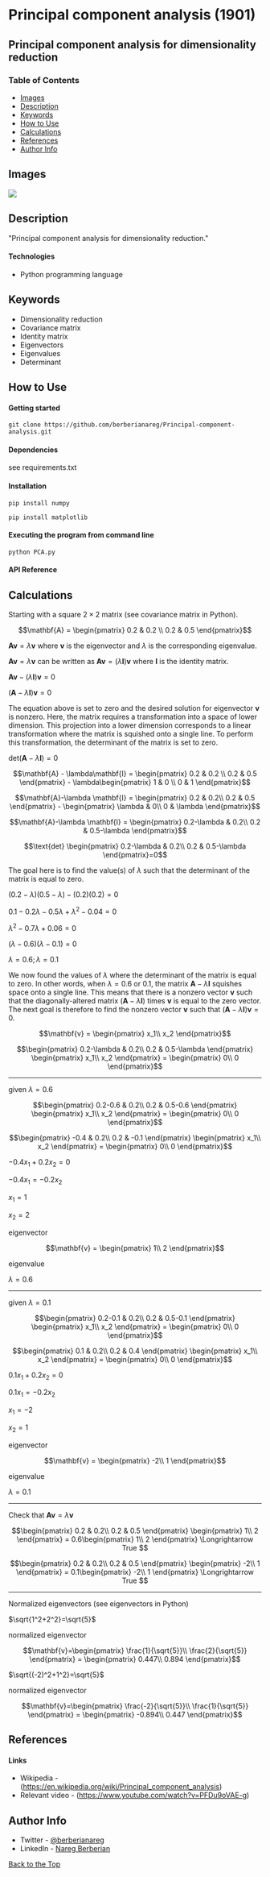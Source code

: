 # Principal component analysis (1901)## Principal component analysis for dimensionality reduction### Table of Contents- [Images](#images)- [Description](#description)- [Keywords](#keywords)- [How to Use](#how-to-use)- [Calculations](#calculations)- [References](#references)- [Author Info](#author-info)## Images![](images/figure_1.png)## Description"Principal component analysis for dimensionality reduction."#### Technologies- Python programming language## Keywords - Dimensionality reduction - Covariance matrix - Identity matrix - Eigenvectors - Eigenvalues - Determinant## How to Use#### Getting started`git clone https://github.com/berberianareg/Principal-component-analysis.git`#### Dependenciessee requirements.txt#### Installation`pip install numpy``pip install matplotlib`#### Executing the program from command line`python PCA.py`#### API Reference## CalculationsStarting with a square $2 \times 2$ matrix (see covariance matrix in Python).$$\mathbf{A} = \begin{pmatrix}0.2 & 0.2 \\0.2 & 0.5\end{pmatrix}$$$\mathbf{Av} = \lambda \mathbf{v}$ where $\mathbf{v}$ is the eigenvector and $\lambda$ is the corresponding eigenvalue.$\mathbf{Av} = \lambda \mathbf{v}$ can be written as $\mathbf{Av} = (\lambda\mathbf{I}) \mathbf{v}$ where $\mathbf{I}$ is the identity matrix.$\mathbf{Av} - (\lambda\mathbf{I}) \mathbf{v} = 0$$(\mathbf{A} - \lambda\mathbf{I})\mathbf{v} = 0$The equation above is set to zero and the desired solution for eigenvector $\mathbf{v}$ is nonzero. Here, the matrix requires a transformation into a space of lower dimension. This projection into a lower dimension corresponds to a linear transformation where the matrix is squished onto a single line. To perform this transformation, the determinant of the matrix is set to zero.$\text{det} (\mathbf{A} - \lambda\mathbf{I}) = 0$$$\mathbf{A} - \lambda\mathbf{I} = \begin{pmatrix}0.2 & 0.2 \\0.2 & 0.5\end{pmatrix} - \lambda\begin{pmatrix}1 & 0 \\0 & 1\end{pmatrix}$$$$\mathbf{A}-\lambda \mathbf{I} = \begin{pmatrix}0.2 & 0.2\\0.2 & 0.5\end{pmatrix} - \begin{pmatrix}\lambda & 0\\0 & \lambda\end{pmatrix}$$$$\mathbf{A}-\lambda \mathbf{I} = \begin{pmatrix}0.2-\lambda & 0.2\\0.2 & 0.5-\lambda\end{pmatrix}$$$$\text{det} \begin{pmatrix}0.2-\lambda & 0.2\\0.2 & 0.5-\lambda\end{pmatrix}=0$$The goal here is to find the value(s) of $\lambda$ such that the determinant of the matrix is equal to zero.$(0.2-\lambda)(0.5-\lambda)-(0.2)(0.2) = 0$$0.1-0.2\lambda-0.5\lambda+\lambda^2-0.04 =0$$\lambda^2-0.7\lambda+0.06=0$$(\lambda-0.6)(\lambda-0.1)=0$$\lambda=0.6;\lambda=0.1$We now found the values of $\lambda$ where the determinant of the matrix is equal to zero. In other words, when $\lambda=0.6$ or $0.1$, the matrix $\mathbf{A}-\lambda\mathbf{I}$ squishes space onto a single line. This means that there is a nonzero vector $\mathbf{v}$ such that the diagonally-altered matrix $(\mathbf{A}-\lambda\mathbf{I})$ times $\mathbf{v}$ is equal to the zero vector. The next goal is therefore to find the nonzero vector $\mathbf{v}$ such that $(\mathbf{A}-\lambda\mathbf{I})\mathbf{v}=0$.$$\mathbf{v} = \begin{pmatrix}x_1\\x_2\end{pmatrix}$$$$\begin{pmatrix}0.2-\lambda & 0.2\\0.2 & 0.5-\lambda\end{pmatrix} \begin{pmatrix}x_1\\x_2\end{pmatrix} = \begin{pmatrix}0\\0\end{pmatrix}$$---given $\lambda=0.6$$$\begin{pmatrix}0.2-0.6 & 0.2\\0.2 & 0.5-0.6\end{pmatrix} \begin{pmatrix}x_1\\x_2\end{pmatrix} = \begin{pmatrix}0\\0\end{pmatrix}$$$$\begin{pmatrix}-0.4 & 0.2\\0.2 & -0.1\end{pmatrix} \begin{pmatrix}x_1\\x_2\end{pmatrix} = \begin{pmatrix}0\\0\end{pmatrix}$$$-0.4x_1+0.2x_2=0$$-0.4x_1=-0.2x_2$$x_1=1$$x_2=2$eigenvector $$\mathbf{v} = \begin{pmatrix}1\\2\end{pmatrix}$$eigenvalue $\lambda=0.6$---given $\lambda=0.1$$$\begin{pmatrix}0.2-0.1 & 0.2\\0.2 & 0.5-0.1\end{pmatrix} \begin{pmatrix}x_1\\x_2\end{pmatrix} = \begin{pmatrix}0\\0\end{pmatrix}$$$$\begin{pmatrix}0.1 & 0.2\\0.2 & 0.4\end{pmatrix} \begin{pmatrix}x_1\\x_2\end{pmatrix} = \begin{pmatrix}0\\0\end{pmatrix}$$$0.1x_1+0.2x_2=0$$0.1x_1=-0.2x_2$$x_1=-2$$x_2=1$eigenvector $$\mathbf{v} = \begin{pmatrix}-2\\1\end{pmatrix}$$eigenvalue $\lambda=0.1$---Check that $\mathbf{Av}=\lambda \mathbf{v}$$$\begin{pmatrix}0.2 & 0.2\\0.2 & 0.5\end{pmatrix} \begin{pmatrix}1\\2\end{pmatrix} =0.6\begin{pmatrix}1\\2\end{pmatrix} \Longrightarrow True $$$$\begin{pmatrix}0.2 & 0.2\\0.2 & 0.5\end{pmatrix} \begin{pmatrix}-2\\1\end{pmatrix} =0.1\begin{pmatrix}-2\\1\end{pmatrix} \Longrightarrow True $$---Normalized eigenvectors (see eigenvectors in Python)$\sqrt{1^2+2^2}=\sqrt{5}$normalized eigenvector $$\mathbf{v}=\begin{pmatrix}\frac{1}{\sqrt{5}}\\\frac{2}{\sqrt{5}}\end{pmatrix} = \begin{pmatrix}0.447\\0.894\end{pmatrix}$$$\sqrt{(-2)^2+1^2}=\sqrt{5}$normalized eigenvector $$\mathbf{v}=\begin{pmatrix}\frac{-2}{\sqrt{5}}\\\frac{1}{\sqrt{5}}\end{pmatrix} = \begin{pmatrix}-0.894\\0.447\end{pmatrix}$$## References#### Links- Wikipedia - (https://en.wikipedia.org/wiki/Principal_component_analysis)- Relevant video - (https://www.youtube.com/watch?v=PFDu9oVAE-g)## Author Info- Twitter - [@berberianareg](https://twitter.com/BerberianNareg)- LinkedIn - [Nareg Berberian](https://www.linkedin.com/in/nareg-berberian-phd-ab6759b9/)[Back to the Top](#project-title)